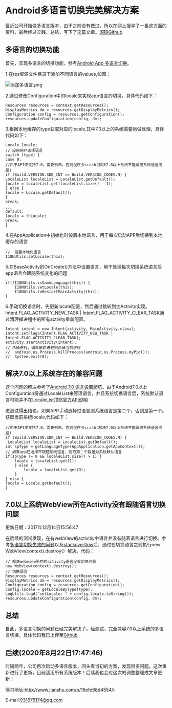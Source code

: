 # Android多语言切换完美解决方案

最近公司开始做多语言版本，由于之前没有做过，所以在网上搜寻了一番这方面的资料，最后经过实践、总结，写下了这篇文章。[源码Github](https://github.com/Fitem/I18NDemo/)

## 多语言的切换功能

首先，实现多语言的切换功能，参考[Android App 多语言切换](https://jaeger.itscoder.com/android/2016/05/14/switch-language-on-android-app.html)。

1.在res资源文件目录下添加不同语言的values,如图：

![添加多语言.png](http://upload-images.jianshu.io/upload_images/4759690-73a7d8c9faee176e.png?imageMogr2/auto-orient/strip%7CimageView2/2/w/1240)

2.通过修改Configuration中的locale来实现app语言的切换，具体代码如下：
```
Resources resources = context.getResources();
DisplayMetrics dm = resources.getDisplayMetrics();
Configuration config = resources.getConfiguration();
resources.updateConfiguration(config, dm);
```
3.根据本地缓存的type获取对应的locale,其中7.0以上的系统需要另做处理，具体代码如下：
```
Locale locale;
// 应用用户选择语言
switch (type) {
case 0:
//由于API仅支持7.0，需要判断，否则程序会crash(解决7.0以上系统不能跟随系统语言问题)
if (Build.VERSION.SDK_INT >= Build.VERSION_CODES.N) {
LocaleList localeList = LocaleList.getDefault();
locale = localeList.get(localeList.size() - 1);
} else {
locale = Locale.getDefault();
}
break;
、、、
default:
locale = thLocale;
break;
}
```
4.在AppApplication中初始化时设置本地语言，用于每次启动APP后切换到本地缓存的语言

    //  设置本地化语言
    I18NUtils.setLocale(this);
    
5.在BaseActivity的OnCreate()方法中设置语言，用于处理每次切换系统语言后app语言会跟随系统变化的问题

    if(!I18NUtils.isSameLanguage(this)) {
        I18NUtils.setLocale(this);
        I18NUtils.toRestartMainActvity(this);
    }
    
6.手动切换语言时，先更新locale配置，然后通过跳转到主Activity实现。Intent.FLAG_ACTIVITY_NEW_TASK | Intent.FLAG_ACTIVITY_CLEAR_TASK通过清理掉进程中的所有activity重新配置。

    Intent intent = new Intent(activity, MainActivity.class);
    intent.setFlags(Intent.FLAG_ACTIVITY_NEW_TASK | Intent.FLAG_ACTIVITY_CLEAR_TASK);
    activity.startActivity(intent);
    // 杀掉进程，如果是跨进程则杀掉当前进程
    //  android.os.Process.killProcess(android.os.Process.myPid());
    //  System.exit(0);

## 解决7.0以上系统存在的兼容问题

这个问题的解决参考了[Android 7.0 语言设置爬坑](http://www.jianshu.com/p/9a304c2047ff/)。由于Android7.0以上Configuration将通过LocaleList来管理语言，并且系统切换语言后，系统默认语言可能并不在LocaleList顶部[官方API说明](https://developer.android.com/reference/android/os/LocaleList.html#getDefault()/)

进测试得出结论，如果APP手动选择过语言则系统语言是第二个，否则是第一个。获取当前系统locale,代码如下：
```
//由于API仅支持7.0，需要判断，否则程序会crash(解决7.0以上系统不能跟随系统语言问题)
if (Build.VERSION.SDK_INT >= Build.VERSION_CODES.N) {
 LocaleList localeList = LocaleList.getDefault();
int spType = getLanguageType(AppApplication.getAppContext());
// 如果app已选择不跟随系统语言，则取第二个数据为系统默认语言
if(spType != 0 && localeList.size() > 1) {
    locale = localeList.get(1);
    } else {
        locale = localeList.get(0);
    }
} else {
locale = Locale.getDefault();
}
```

## 7.0以上系统WebView所在Activity没有跟随语言切换问题
更新日期：2017年12月14日15:56:47

在后续的测试发现，在有webView的activitiy中语言并没有随着语言进行切换。参考[多语言切换失效的问题](http://blog.csdn.net/xunmeng_93/article/details/78632210)以及[stackoverflow](https://stackoverflow.com/questions/40398528/android-webview-language-changes-abruptly-on-android-n)后，通过在切换语言之前执行new WebView(context).destroy(）解决。代码：

    // 解决webview所在的activity语言没有切换问题
    new WebView(context).destroy();
    // 切换语言
    Resources resources = context.getResources();
    DisplayMetrics dm = resources.getDisplayMetrics();
    Configuration config = resources.getConfiguration();
    config.locale = getLocaleByType(type);
    LogUtils.logd("setLocale: " + config.locale.toString());
    resources.updateConfiguration(config, dm);

## 总结

自此，多语言切换的问题已经完美解决了。经测试，完全兼容7.0以上系统的多语言切换。具体代码我已上传至[Github](https://github.com/Fitem/I18NDemo/)

## 后续(2020年8月22日17:47:46)

时隔两年，公司再次启动多语言版本，回头看当初的方案，发现很多问题。这次重新进行了更新，目前适用所有系统版本！后续我也会对这次的调整整理成文章更新！

简书地址:http://www.jianshu.com/p/16efe98d4554/)

E-mail:931675174@qq.com